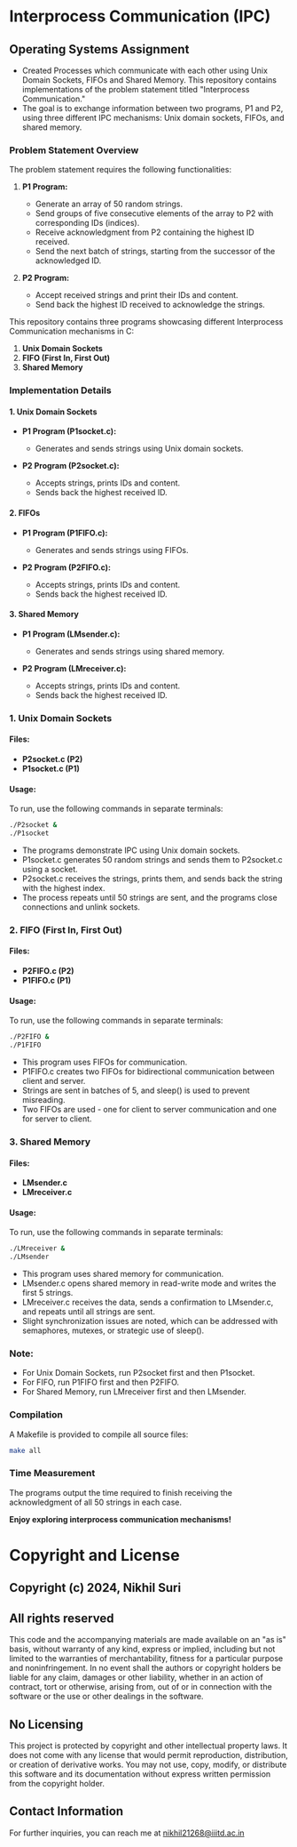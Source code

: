 # Interprocess Communication (IPC)
## Operating Systems Assignment 
* Created Processes which communicate with each other using Unix Domain Sockets, FIFOs and Shared Memory. This repository contains implementations of the problem statement titled "Interprocess Communication." 
* The goal is to exchange information between two programs, P1 and P2, using three different IPC mechanisms: Unix domain sockets, FIFOs, and shared memory.


### Problem Statement Overview

The problem statement requires the following functionalities:

1. **P1 Program:**
   - Generate an array of 50 random strings.
   - Send groups of five consecutive elements of the array to P2 with corresponding IDs (indices).
   - Receive acknowledgment from P2 containing the highest ID received.
   - Send the next batch of strings, starting from the successor of the acknowledged ID.

2. **P2 Program:**
   - Accept received strings and print their IDs and content.
   - Send back the highest ID received to acknowledge the strings.

This repository contains three programs showcasing different Interprocess Communication mechanisms in C:

1. **Unix Domain Sockets**
2. **FIFO (First In, First Out)**
3. **Shared Memory**

### Implementation Details

#### 1. Unix Domain Sockets

- **P1 Program (P1socket.c):**
  - Generates and sends strings using Unix domain sockets.

- **P2 Program (P2socket.c):**
  - Accepts strings, prints IDs and content.
  - Sends back the highest received ID.

#### 2. FIFOs

- **P1 Program (P1FIFO.c):**
  - Generates and sends strings using FIFOs.

- **P2 Program (P2FIFO.c):**
  - Accepts strings, prints IDs and content.
  - Sends back the highest received ID.

#### 3. Shared Memory

- **P1 Program (LMsender.c):**
  - Generates and sends strings using shared memory.

- **P2 Program (LMreceiver.c):**
  - Accepts strings, prints IDs and content.
  - Sends back the highest received ID.

### 1. Unix Domain Sockets

#### Files:
- **P2socket.c (P2)**
- **P1socket.c (P1)**

#### Usage:
To run, use the following commands in separate terminals:

```bash
./P2socket &
./P1socket
```

- The programs demonstrate IPC using Unix domain sockets.
- P1socket.c generates 50 random strings and sends them to P2socket.c using a socket.
- P2socket.c receives the strings, prints them, and sends back the string with the highest index.
- The process repeats until 50 strings are sent, and the programs close connections and unlink sockets.

### 2. FIFO (First In, First Out)

#### Files:
- **P2FIFO.c (P2)**
- **P1FIFO.c (P1)**

#### Usage:
To run, use the following commands in separate terminals:

```bash
./P2FIFO &
./P1FIFO
```

- This program uses FIFOs for communication.
- P1FIFO.c creates two FIFOs for bidirectional communication between client and server.
- Strings are sent in batches of 5, and sleep() is used to prevent misreading.
- Two FIFOs are used - one for client to server communication and one for server to client.

### 3. Shared Memory

#### Files:
- **LMsender.c**
- **LMreceiver.c**

#### Usage:
To run, use the following commands in separate terminals:

```bash
./LMreceiver &
./LMsender
```

- This program uses shared memory for communication.
- LMsender.c opens shared memory in read-write mode and writes the first 5 strings.
- LMreceiver.c receives the data, sends a confirmation to LMsender.c, and repeats until all strings are sent.
- Slight synchronization issues are noted, which can be addressed with semaphores, mutexes, or strategic use of sleep().

### Note:

- For Unix Domain Sockets, run P2socket first and then P1socket.
- For FIFO, run P1FIFO first and then P2FIFO.
- For Shared Memory, run LMreceiver first and then LMsender.

### Compilation

A Makefile is provided to compile all source files:

```bash
make all
```

### Time Measurement

The programs output the time required to finish receiving the acknowledgment of all 50 strings in each case.

**Enjoy exploring interprocess communication mechanisms!**

# Copyright and License

## Copyright (c) 2024, Nikhil Suri

## All rights reserved

This code and the accompanying materials are made available on an "as is" basis, without warranty of any kind, express or implied, including but not limited to the warranties of merchantability, fitness for a particular purpose and noninfringement. In no event shall the authors or copyright holders be liable for any claim, damages or other liability, whether in an action of contract, tort or otherwise, arising from, out of or in connection with the software or the use or other dealings in the software.

## No Licensing
This project is protected by copyright and other intellectual property laws. It does not come with any license that would permit reproduction, distribution, or creation of derivative works. You may not use, copy, modify, or distribute this software and its documentation without express written permission from the copyright holder.

## Contact Information
For further inquiries, you can reach me at nikhil21268@iiitd.ac.in
